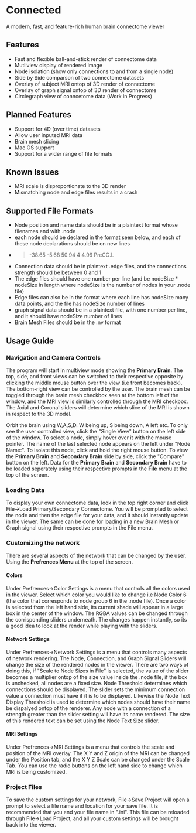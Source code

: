 # Connected
A modern, fast, and feature-rich human brain connectome viewer

## Features
* Fast and flexible ball-and-stick render of connectome data
* Mutliview display of rendered image
* Node isolation (show only connections to and from a single node)
* Side by Side comparson of two connectome datasets
* Overlay of subject MRI ontop of 3D render of connectome
* Overlay of graph signal ontop of 3D render of connectome
* Circlegraph view of conncetome data (Work in Progress)

## Planned Features
* Support for 4D (over time) datasets
* Allow user inputed MRI data
* Brain mesh slicing
* Mac OS support
* Support for a wider range of file formats

## Known Issues
* MRI scale is disproportionate to the 3D render
* Mismatching node and edge files results in a crash

## Supported File Formats
* Node position and name data should be in a plaintext format whose filenames end with .node
* each node should be declared in the format seen below, and each of these node declarations should be on new lines
* > -38.65	-5.68	50.94	4	4.96	PreCG.L
* Connection data should be in plaintext .edge files, and the connections strength should be between 0 and 1
* The edge files should have one number per line (and be nodeSize * nodeSize in length where nodeSize is the number of nodes in your .node file)
* Edge files can also be in the format where each line has nodeSize many data points, and the file has nodeSize number of lines
* graph signal data should be in a plaintext file, with one number per line, and it should have nodeSize number of lines
* Brain Mesh Files should be in the .nv format

## Usage Guide
### Navigation and Camera Controls
The program will start in multiview mode showing the **Primary Brain**. The top, side, and front views can be switched to their 
respective opposite by clicking the middle mouse button over the view (i.e front becomes back). The bottom-right view can be controlled by the user. The brain mesh can be toggled through the brain mesh checkbox seen at the bottom left of the window, and the MRI view is similarly controlled through the MRI checkbox. The Axial and Coronal sliders will determine which slice of the MRI is shown
in respect to the 3D model.

Orbit the brain using W,A,S,D. W being up, S being down, A left etc. To only see the user controlled view, click the "Single View" 
button on the left side of the window. To select a node, simply hover over it with the mouse pointer. The name of the last selected 
node appears on the left under "Node Name:". To isolate this node, click and hold the right mouse button. To view the **Primary Brain** 
and **Secondary Brain** side by side, click the "Compare" button on the left. Data for the **Primary Brain** and **Secondary Brain** have to be loaded seperately using their respective prompts in the **File** menu at the top of the screen.

### Loading Data
To display your own connectome data, look in the top right corner and click File->Load Primary/Secondary Connectome.
You will be prompted to select the node and then the edge file for your data, and it should instantly update in the viewer. The same can be done for loading in a new Brain Mesh or Graph signal using their respective prompts in the File menu.

### Customizing the network
There are several aspects of the network that can be changed by the user. Using the **Prefrences Menu** at the top of the screen.
#### Colors
Under Prefrences->Color Settings is a menu that controls all the colors used in the viewer. Select which color you would like to change i.e Node Color 6 (the color that corresponds to node group 6 in the .node file). Once a color is selected from the left hand side, its current shade will appear in a large box in the center of the window. The RGBA values can be changed through the corrisponding sliders underneath. The changes happen instantly, so its a good idea to look at the render while playing with the sliders.
#### Network Settings
Under Prefrences->Network Settings is a menu that controls many aspects of network rendering. The Node, Connection, and Graph Signal Sliders will change the size of the rendered nodes in the viewer. There are two ways of doing this, if "Scale to Node Sizes in File" is selected, the value of the slider becomes a multiplier ontop of the size value inside the .node file, if the box is unchecked, all nodes are a fixed size. Node Threshold determines which connections should be displayed. The slider sets the minimum connection value a connection must have if it is to be displayed. Likewise the Node Text Display Threshold is used to determine which nodes should have their name be dispalyed ontop of the renderer. Any node with a connection of a strength greater than the slider setting will have its name rendered. The size of this rendered text can be set using the Node Text Size slider.
#### MRI Settings
Under Prefrences->MRI Settings is a menu that controls the scale and position of the MRI overlay. The X Y and Z origin of the MRI can be changed under the Position tab, and the X Y Z Scale can be changed under the Scale Tab. You can use the radio buttons on the left hand side to change which MRI is being customized.

### Project Files
To save the custom settings for your network, File->Save Project will open a prompt to select a file name and location for your save file. It is recommended that you end your file name in ".ini". This file can be reloaded through File->Load Project, and all your custom settings will be brought back into the viewer.
